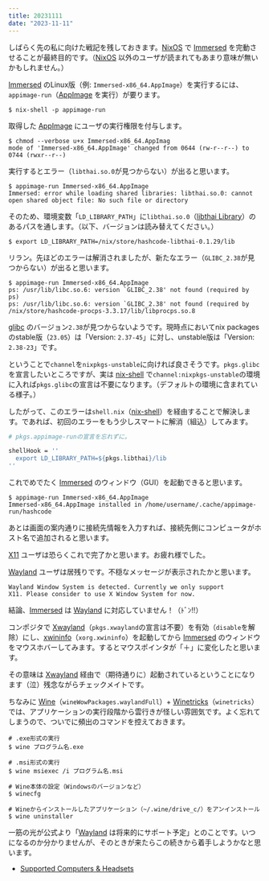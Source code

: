 ```yaml
---
title: 20231111
date: "2023-11-11"
---
```

しばらく先の私に向けた戦記を残しておきます。[NixOS](https://nixos.org/) で [Immersed](https://immersed.com/) を完動させることが最終目的です。（[NixOS](https://nixos.org/) 以外のユーザが読まれてもあまり意味が無いかもしれません。）

[Immersed](https://immersed.com/) のLinux版（例: `Immersed-x86_64.AppImage`）を実行するには、`appimage-run`（[AppImage](https://appimage.org/) を実行）が要ります。
```shell
$ nix-shell -p appimage-run
```

取得した [AppImage](https://appimage.org/) にユーザの実行権限を付与します。
```shell
$ chmod --verbose u+x Immersed-x86_64.AppImag
mode of 'Immersed-x86_64.AppImage' changed from 0644 (rw-r--r--) to 0744 (rwxr--r--)
```

実行するとエラー（`libthai.so.0`が見つからない）が出ると思います。
```shell
$ appimage-run Immersed-x86_64.AppImage
Immersed: error while loading shared libraries: libthai.so.0: cannot open shared object file: No such file or directory
```

そのため、環境変数「`LD_LIBRARY_PATH`」に`libthai.so.0`（[libthai Library](https://linux.thai.net/projects/libthai/)）のあるパスを通します。（以下、バージョンは読み替えてください。）
```shell
$ export LD_LIBRARY_PATH=/nix/store/hashcode-libthai-0.1.29/lib
```

リラン。先ほどのエラーは解消されましたが、新たなエラー（`GLIBC_2.38`が見つからない）が出ると思います。
```shell
$ appimage-run Immersed-x86_64.AppImage
ps: /usr/lib/libc.so.6: version `GLIBC_2.38' not found (required by ps)
ps: /usr/lib/libc.so.6: version `GLIBC_2.38' not found (required by /nix/store/hashcode-procps-3.3.17/lib/libprocps.so.8
```

[glibc](https://www.gnu.org/software/libc/) のバージョン`2.38`が見つからないようです。現時点においてnix packagesのstable版（`23.05`）は「Version: `2.37-45`」に対し、unstable版は「Version: `2.38-23`」です。

ということで`channel`を`nixpkgs-unstable`に向ければ良さそうです。`pkgs.glibc`を宣言したいところですが、実は [nix-shell](https://nixos.org/manual/nix/stable/command-ref/nix-shell) で`channel:nixpkgs-unstable`の環境に入れば`pkgs.glibc`の宣言は不要になります。（デフォルトの環境に含まれている様子。）

したがって、このエラーは`shell.nix`（[nix-shell](https://nixos.org/manual/nix/stable/command-ref/nix-shell)）を経由することで解決します。であれば、初回のエラーをもう少しスマートに解消（組込）してみます。
```nix
# pkgs.appimage-runの宣言を忘れずに。

shellHook = ''
  export LD_LIBRARY_PATH=${pkgs.libthai}/lib
''
```

これでめでたく [Immersed](https://immersed.com/) のウィンドウ（GUI）を起動できると思います。
```shell
$ appimage-run Immersed-x86_64.AppImage
Immersed-x86_64.AppImage installed in /home/username/.cache/appimage-run/hashcode
```

あとは画面の案内通りに接続先情報を入力すれば、接続先側にコンピュータがホスト名で追加されると思います。

[X11](https://www.x.org/releases/current/doc/man/man7/X.7.xhtml) ユーザは恐らくこれで完了かと思います。お疲れ様でした。

[Wayland](https://wayland.freedesktop.org/index.html) ユーザは居残りです。不穏なメッセージが表示されたかと思います。
```text
Wayland Window System is detected. Currently we only support
X11. Please consider to use X Window System for now.
```

結論、[Immersed](https://immersed.com/) は [Wayland](https://wayland.freedesktop.org/index.html) に対応していません！（ﾄﾞﾝ!!）

コンポジタで [Xwayland](https://wayland.freedesktop.org/xserver.html)（`pkgs.xwayland`の宣言は不要）を有効（`disable`を解除）にし、[xwininfo](https://manpages.org/xwininfo)（`xorg.xwininfo`）を起動してから [Immersed](https://immersed.com/) のウィンドウをマウスホバーしてみます。するとマウスポインタが「＋」に変化したと思います。

その意味は [Xwayland](https://wayland.freedesktop.org/xserver.html) 経由で（期待通りに）起動されているということになります（泣）残念ながらチェックメイトです。

ちなみに [Wine](https://www.winehq.org/)（`wineWowPackages.waylandFull`）+ [Winetricks](https://wiki.winehq.org/Winetricks)（`winetricks`）では、アプリケーションの実行段階から雲行きが怪しい雰囲気です。よく忘れてしまうので、ついでに頻出のコマンドを控えておきます。
```shell
# .exe形式の実行
$ wine プログラム名.exe

# .msi形式の実行
$ wine msiexec /i プログラム名.msi

# Wine本体の設定（Windowsのバージョンなど）
$ winecfg

# Wineからインストールしたアプリケーション（~/.wine/drive_c/）をアンインストール
$ wine uninstaller
```

一筋の光が公式より「[Wayland](https://wayland.freedesktop.org/index.html) は将来的にサポート予定」とのことです。いつになるのか分かりませんが、そのときが来たらこの続きから着手しようかなと思います。
- [Supported Computers & Headsets](https://immersed.zendesk.com/hc/en-us/articles/14226089686157-Supported-Computers-Headsets)
